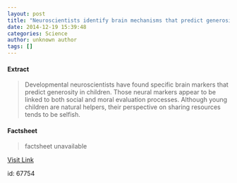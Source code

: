 ```yaml
---
layout: post
title: "Neuroscientists identify brain mechanisms that predict generosity in children"
date: 2014-12-19 15:39:48
categories: Science
author: unknown author
tags: []
---
```



#### Extract
>Developmental neuroscientists have found specific brain markers that predict generosity in children. Those neural markers appear to be linked to both social and moral evaluation processes. Although young children are natural helpers, their perspective on sharing resources tends to be selfish.

#### Factsheet
>factsheet unavailable

[Visit Link](http://feeds.sciencedaily.com/~r/sciencedaily/~3/eN6TefWSQc8/141219103948.htm)

id:   67754
